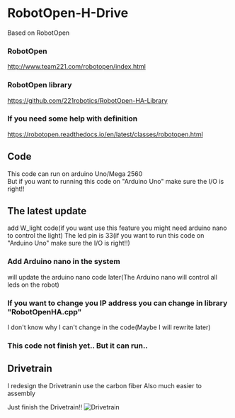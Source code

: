 # RobotOpen-H-Drive
Based on RobotOpen

### RobotOpen 
http://www.team221.com/robotopen/index.html

### RobotOpen library 
https://github.com/221robotics/RobotOpen-HA-Library

### If you need some help with definition 
https://robotopen.readthedocs.io/en/latest/classes/robotopen.html

## Code
This code can run on arduino Uno/Mega 2560  
But if you want to running this code on "Arduino Uno" make sure the I/O is right!! 

## The latest update
add W_light code(if you want use this feature you might need arduino nano to control the light)
The led pin is 33(if you want to run this code on "Arduino Uno" make sure the I/O is right!!)

### Add Arduino nano in the system
will update the arduino nano code later(The Arduino nano will control all leds on the robot)

### If you want to change you IP address you can change in library "RobotOpenHA.cpp"
I don't know why I can't change in the code(Maybe I will rewrite later)

### This code not finish yet.. But it can run.. 


## Drivetrain
I redesign the Drivetranin use the carbon fiber
Also much easier to assembly

Just finish the Drivetrain!!
![Drivetrain](https://github.com/vecterIFI/RobotOpen-H-Drive/raw/master/Drivetrain/H-Drive_1.PNG)
